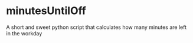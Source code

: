 # minutesUntilOff

A short and sweet python script that calculates how many minutes are left in the workday
